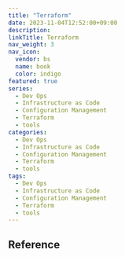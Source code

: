 ```yaml
---
title: "Terraform"
date: 2023-11-04T12:52:00+09:00
description:
linkTitle: Terraform
nav_weight: 3
nav_icon:
  vendor: bs
  name: book
  color: indigo
featured: true
series:
  - Dev Ops
  - Infrastructure as Code
  - Configuration Management
  - Terraform
  - tools
categories:
  - Dev Ops
  - Infrastructure as Code
  - Configuration Management
  - Terraform
  - tools
tags:
  - Dev Ops
  - Infrastructure as Code
  - Configuration Management
  - Terraform
  - tools
---
```


## Reference
